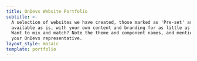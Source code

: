 ```yaml
---
title: OnDevs Website Portfolio
subtitle: >-
  A selection of websites we have created, those marked as 'Pre-set' are
  available as is, with your own content and branding for as little as £200.
  Want to mix and match? Note the theme and component names, and mention them to
  your OnDevs representative.
layout_style: mosaic
template: portfolio
---
```

